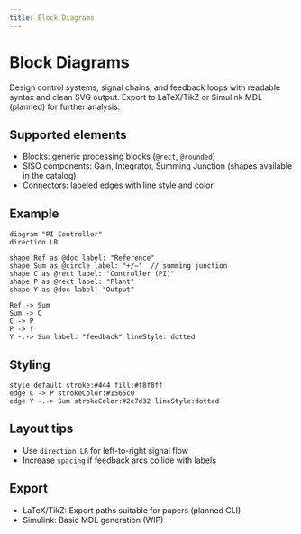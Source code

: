 ```yaml
---
title: Block Diagrams
---
```


# Block Diagrams

Design control systems, signal chains, and feedback loops with readable syntax and clean SVG output. Export to LaTeX/TikZ or Simulink MDL (planned) for further analysis.

## Supported elements

- Blocks: generic processing blocks (`@rect`, `@rounded`)
- SISO components: Gain, Integrator, Summing Junction (shapes available in the catalog)
- Connectors: labeled edges with line style and color

## Example

```runiq
diagram "PI Controller"
direction LR

shape Ref as @doc label: "Reference"
shape Sum as @circle label: "+/−"  // summing junction
shape C as @rect label: "Controller (PI)"
shape P as @rect label: "Plant"
shape Y as @doc label: "Output"

Ref -> Sum
Sum -> C
C -> P
P -> Y
Y -.-> Sum label: "feedback" lineStyle: dotted
```

## Styling

```runiq
style default stroke:#444 fill:#f8f8ff
edge C -> P strokeColor:#1565c0
edge Y -.-> Sum strokeColor:#2e7d32 lineStyle:dotted
```

## Layout tips

- Use `direction LR` for left-to-right signal flow
- Increase `spacing` if feedback arcs collide with labels

## Export

- LaTeX/TikZ: Export paths suitable for papers (planned CLI)
- Simulink: Basic MDL generation (WIP)
